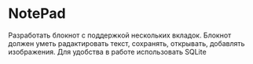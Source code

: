 # NotePad
Разработать блокнот с поддержкой нескольких вкладок.
Блокнот должен уметь радактировать текст, сохранять, открывать, добавлять изображения.
Для удобства в работе использовать SQLite
